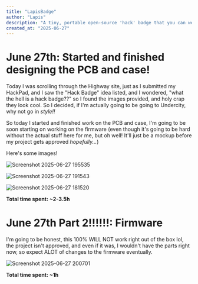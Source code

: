 ```yaml
---
title: "LapisBadge"
author: "Lapis"
description: "A tiny, portable open-source 'hack' badge that you can wear, and program to show whatever you can make!"
created_at: "2025-06-27"
---
```


# June 27th: Started and finished designing the PCB and case!

Today I was scrolling through the Highway site, just as I submitted my HackPad, and I saw the "Hack Badge" idea listed, and I wondered, "what the hell is a hack badge??" so I found the images provided, and holy crap they look cool. So I decided, if I'm actually going to be going to Undercity, why not go in *style!!*

So today I started and finished work on the PCB and case, I'm going to be soon starting on working on the firmware (even though it's going to be hard without the actual stuff here for me, but oh well! It'll just be a mockup before my project gets approved *hopefully...*)

Here's some images!

![Screenshot 2025-06-27 195535](https://github.com/user-attachments/assets/8827b0d7-5df3-4b93-81e0-518397cae123)


![Screenshot 2025-06-27 191543](https://github.com/user-attachments/assets/9acbbc0b-067f-46cf-a326-244b276c7b06)


![Screenshot 2025-06-27 181520](https://github.com/user-attachments/assets/8194b5e8-565a-4d04-a741-f37a00e79612)


**Total time spent: ~2-3.5h**

# June 27th Part 2!!!!!!: Firmware

I'm going to be honest, this 100% WILL NOT work right out of the box lol, the project isn't approved, and even if it was, I wouldn't have the parts right now, so expect ALOT of changes to the firmware eventually.

![Screenshot 2025-06-27 200701](https://github.com/user-attachments/assets/bd8d583d-da23-4a81-b3e6-c5cbe4989302)

**Total time spent: ~1h**
